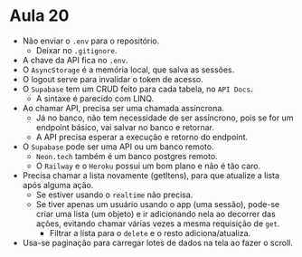# Aula 20

* Não enviar o `.env` para o repositório.
  * Deixar no `.gitignore`.
* A chave da API fica no `.env`.
* O `AsyncStorage` é a memória local, que salva as sessões.
* O logout serve para invalidar o token de acesso.
* O `Supabase` tem um CRUD feito para cada tabela, no `API Docs`.
  * A sintaxe é parecido com LINQ.
* Ao chamar API, precisa ser uma chamada assíncrona.
  * Já no banco, não tem necessidade de ser assíncrono, pois se for um endpoint básico, vai salvar no banco e retornar.
  * A API precisa esperar a execução e retorno do endpoint.
* O `Supabase` pode ser uma API ou um banco remoto.
  * `Neon.tech` também é um banco postgres remoto.
  * O `Railway` e o `Heroku` possui um bom plano e não é tão caro.
* Precisa chamar a lista novamente (getItens), para que atualize a lista após alguma ação.
  * Se estiver usando o `realtime` não precisa.
  * Se tiver apenas um usuário usando o app (uma sessão), pode-se criar uma lista (um objeto) e ir adicionando nela ao decorrer das ações, evitando chamar várias vezes a mesma requisição de `get`.
    * Filtrar a lista para o `delete` e o resto adiciona/atualiza.
* Usa-se paginação para carregar lotes de dados na tela ao fazer o scroll.